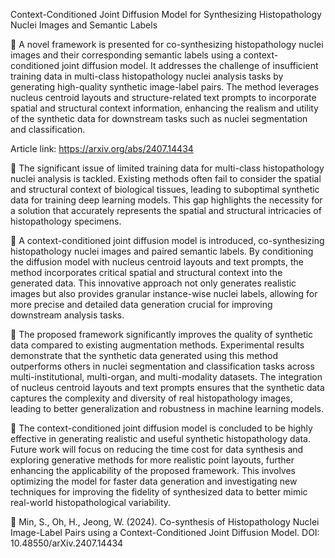 Context-Conditioned Joint Diffusion Model for Synthesizing Histopathology Nuclei Images and Semantic Labels

📌 A novel framework is presented for co-synthesizing histopathology nuclei images and their corresponding semantic labels using a context-conditioned joint diffusion model. It addresses the challenge of insufficient training data in multi-class histopathology nuclei analysis tasks by generating high-quality synthetic image-label pairs. The method leverages nucleus centroid layouts and structure-related text prompts to incorporate spatial and structural context information, enhancing the realism and utility of the synthetic data for downstream tasks such as nuclei segmentation and classification.

Article link: https://arxiv.org/abs/2407.14434

🔹 The significant issue of limited training data for multi-class histopathology nuclei analysis is tackled. Existing methods often fail to consider the spatial and structural context of biological tissues, leading to suboptimal synthetic data for training deep learning models. This gap highlights the necessity for a solution that accurately represents the spatial and structural intricacies of histopathology specimens.

🔹 A context-conditioned joint diffusion model is introduced, co-synthesizing histopathology nuclei images and paired semantic labels. By conditioning the diffusion model with nucleus centroid layouts and text prompts, the method incorporates critical spatial and structural context into the generated data. This innovative approach not only generates realistic images but also provides granular instance-wise nuclei labels, allowing for more precise and detailed data generation crucial for improving downstream analysis tasks.

🔹 The proposed framework significantly improves the quality of synthetic data compared to existing augmentation methods. Experimental results demonstrate that the synthetic data generated using this method outperforms others in nuclei segmentation and classification tasks across multi-institutional, multi-organ, and multi-modality datasets. The integration of nucleus centroid layouts and text prompts ensures that the synthetic data captures the complexity and diversity of real histopathology images, leading to better generalization and robustness in machine learning models.

🔹 The context-conditioned joint diffusion model is concluded to be highly effective in generating realistic and useful synthetic histopathology data. Future work will focus on reducing the time cost for data synthesis and exploring generative methods for more realistic point layouts, further enhancing the applicability of the proposed framework. This involves optimizing the model for faster data generation and investigating new techniques for improving the fidelity of synthesized data to better mimic real-world histopathological variability.

📑 Min, S., Oh, H., Jeong, W. (2024).  Co-synthesis of Histopathology Nuclei Image-Label Pairs using a Context-Conditioned Joint Diffusion Model. DOI: 10.48550/arXiv.2407.14434